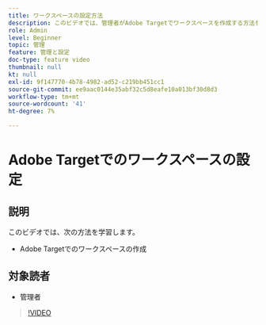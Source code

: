 ```yaml
---
title: ワークスペースの設定方法
description: このビデオでは、管理者がAdobe Targetでワークスペースを作成する方法を説明します。
role: Admin
level: Beginner
topic: 管理
feature: 管理と設定
doc-type: feature video
thumbnail: null
kt: null
exl-id: 9f147770-4b78-4982-ad52-c219bb451cc1
source-git-commit: ee9aac0144e35abf32c5d8eafe10a013bf30d8d3
workflow-type: tm+mt
source-wordcount: '41'
ht-degree: 7%

---
```


# Adobe Targetでのワークスペースの設定

## 説明

このビデオでは、次の方法を学習します。

* Adobe Targetでのワークスペースの作成

## 対象読者

* 管理者

>[!VIDEO](https://video.tv.adobe.com/v/19463/?quality=12)
